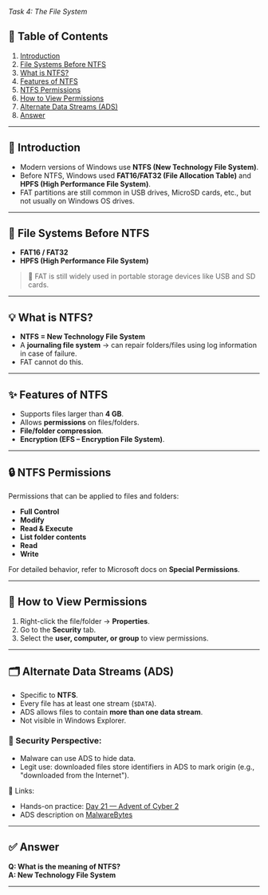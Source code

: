 *Task 4: The File System*

## 📑 Table of Contents
1. [Introduction](#introduction)  
2. [File Systems Before NTFS](#file-systems-before-ntfs)  
3. [What is NTFS?](#what-is-ntfs)  
4. [Features of NTFS](#features-of-ntfs)  
5. [NTFS Permissions](#ntfs-permissions)  
6. [How to View Permissions](#how-to-view-permissions)  
7. [Alternate Data Streams (ADS)](#alternate-data-streams-ads)  
8. [Answer](#answer)  

---

## 📖 Introduction
- Modern versions of Windows use **NTFS (New Technology File System)**.  
- Before NTFS, Windows used **FAT16/FAT32 (File Allocation Table)** and **HPFS (High Performance File System)**.  
- FAT partitions are still common in USB drives, MicroSD cards, etc., but not usually on Windows OS drives.

---

## 📂 File Systems Before NTFS
- **FAT16 / FAT32**  
- **HPFS (High Performance File System)**  

> 📌 FAT is still widely used in portable storage devices like USB and SD cards.  

---

## 💡 What is NTFS?
- **NTFS = New Technology File System**  
- A **journaling file system** → can repair folders/files using log information in case of failure.  
- FAT cannot do this.  

---

## ✨ Features of NTFS
- Supports files larger than **4 GB**.  
- Allows **permissions** on files/folders.  
- **File/folder compression**.  
- **Encryption (EFS – Encryption File System)**.  

---

## 🔒 NTFS Permissions
Permissions that can be applied to files and folders:  

- **Full Control**  
- **Modify**  
- **Read & Execute**  
- **List folder contents**  
- **Read**  
- **Write**  

For detailed behavior, refer to Microsoft docs on **Special Permissions**.  

---

## 👀 How to View Permissions
1. Right-click the file/folder → **Properties**.  
2. Go to the **Security** tab.  
3. Select the **user, computer, or group** to view permissions.  

---

## 🗂️ Alternate Data Streams (ADS)
- Specific to **NTFS**.  
- Every file has at least one stream (`$DATA`).  
- ADS allows files to contain **more than one data stream**.  
- Not visible in Windows Explorer.  

### 🔐 Security Perspective:
- Malware can use ADS to hide data.  
- Legit use: downloaded files store identifiers in ADS to mark origin (e.g., "downloaded from the Internet").  

📌 Links:  
- Hands-on practice: [Day 21 — Advent of Cyber 2][tryhackme]  
- ADS description on [MalwareBytes][mb]

[ps]: https://learn.microsoft.com/en-us/powershell/scripting/overview?view=powershell-7.5&viewFallbackFrom=powershell-7.1
[tryhackme]: https://tryhackme.com/room/adventofcyber2
[mb]: https://www.malwarebytes.com/blog/101/2015/07/introduction-to-alternate-data-streams


---

## ✅ Answer
**Q: What is the meaning of NTFS?**  
**A: New Technology File System**  

---
